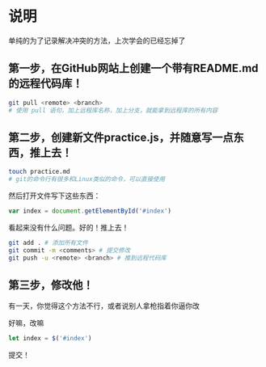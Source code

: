 # 说明
单纯的为了记录解决冲突的方法，上次学会的已经忘掉了

## 第一步，在GitHub网站上创建一个带有README.md的远程代码库！
```bash
git pull <remote> <branch>
# 使用 pull 语句，加上远程库名称，加上分支，就能拿到远程库的所有内容
```

## 第二步，创建新文件practice.js，并随意写一点东西，推上去！
```bash
touch practice.md
# git的命令行有很多和Linux类似的命令，可以直接使用
```

然后打开文件写下这些东西：

```javascript
var index = document.getElementById('#index')
```

看起来没有什么问题。好的！推上去！

```bash
git add . # 添加所有文件
git commit -m <comments> # 提交修改
git push -u <remote> <branch> # 推到远程代码库
```

## 第三步，修改他！
有一天，你觉得这个方法不行，或者说别人拿枪指着你逼你改

好嘛，改嘛

```javascript
let index = $('#index')
```

提交！

